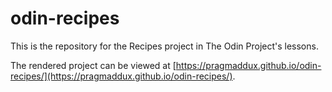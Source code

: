 # odin-recipes

This is the repository for the Recipes project in The Odin Project's lessons. 

The rendered project can be viewed at [https://pragmaddux.github.io/odin-recipes/](https://pragmaddux.github.io/odin-recipes/).